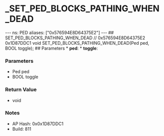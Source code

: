# _SET_PED_BLOCKS_PATHING_WHEN_DEAD

--- ns: PED aliases: ["0x576594E8D64375E2"] --- ## SET_PED_BLOCKS_PATHING_WHEN_DEAD  // 0x576594E8D64375E2 0x1D87DDC1 void SET_PED_BLOCKS_PATHING_WHEN_DEAD(Ped ped, BOOL toggle);  ## Parameters * **ped**: * **toggle**:

### Parameters
* Ped ped
* BOOL toggle

### Return Value
* void

### Notes
* AP Hash: 0x0x1D87DDC1
* Build: 811

